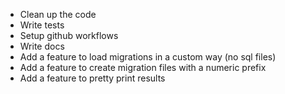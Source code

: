 
- Clean up the code
- Write tests
- Setup github workflows
- Write docs
- Add a feature to load migrations in a custom way (no sql files)
- Add a feature to create migration files with a numeric prefix
- Add a feature to pretty print results